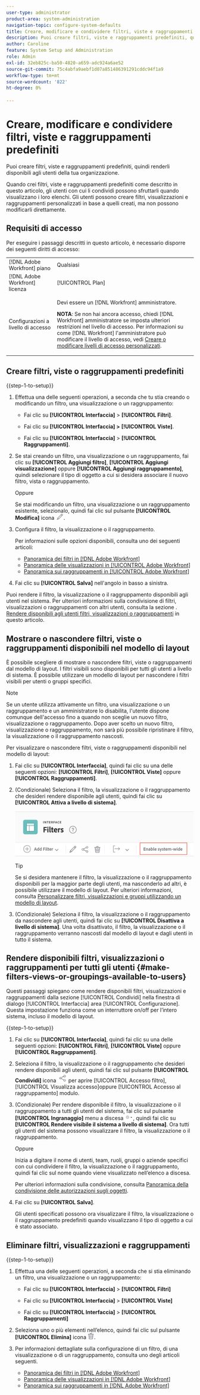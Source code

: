 ```yaml
---
user-type: administrator
product-area: system-administration
navigation-topic: configure-system-defaults
title: Creare, modificare e condividere filtri, viste e raggruppamenti predefiniti
description: Puoi creare filtri, viste e raggruppamenti predefiniti, quindi renderli disponibili agli utenti della tua organizzazione.
author: Caroline
feature: System Setup and Administration
role: Admin
exl-id: 32eb825c-ba50-4820-a659-adc924a6ae52
source-git-commit: 75c4abfa9aebf1d07a851486391291cddc94f1a9
workflow-type: tm+mt
source-wordcount: '822'
ht-degree: 0%

---
```


# Creare, modificare e condividere filtri, viste e raggruppamenti predefiniti

<!--
<p data-mc-conditions="QuicksilverOrClassic.Draft mode">***DON'T DELETE, DRAFT OR HIDE THIS ARTICLE. IT IS LINKED TO THE PRODUCT, THROUGH THE CONTEXT SENSITIVE HELP LINKS. **</p>
-->

Puoi creare filtri, viste e raggruppamenti predefiniti, quindi renderli disponibili agli utenti della tua organizzazione.

Quando crei filtri, viste e raggruppamenti predefiniti come descritto in questo articolo, gli utenti con cui li condividi possono sfruttarli quando visualizzano i loro elenchi. Gli utenti possono creare filtri, visualizzazioni e raggruppamenti personalizzati in base a quelli creati, ma non possono modificarli direttamente.

## Requisiti di accesso

Per eseguire i passaggi descritti in questo articolo, è necessario disporre dei seguenti diritti di accesso:

<table style="table-layout:auto"> 
 <col> 
 <col> 
 <tbody> 
  <tr> 
   <td role="rowheader">[!DNL Adobe Workfront] piano</td> 
   <td>Qualsiasi</td> 
  </tr> 
  <tr> 
   <td role="rowheader">[!DNL Adobe Workfront] licenza</td> 
   <td>[!UICONTROL Plan]</td> 
  </tr> 
  <tr> 
   <td role="rowheader">Configurazioni a livello di accesso</td> 
   <td> <p>Devi essere un [!DNL Workfront] amministratore.</p> <p><b>NOTA</b>: Se non hai ancora accesso, chiedi [!DNL Workfront] amministratore se imposta ulteriori restrizioni nel livello di accesso. Per informazioni su come [!DNL Workfront] l'amministratore può modificare il livello di accesso, vedi <a href="../../../administration-and-setup/add-users/configure-and-grant-access/create-modify-access-levels.md" class="MCXref xref">Creare o modificare livelli di accesso personalizzati</a>.</p> </td> 
  </tr> 
 </tbody> 
</table>

## Creare filtri, viste o raggruppamenti predefiniti

{{step-1-to-setup}}

1. Effettua una delle seguenti operazioni, a seconda che tu stia creando o modificando un filtro, una visualizzazione o un raggruppamento:

   * Fai clic su **[!UICONTROL Interfaccia]** > **[!UICONTROL Filtri]**.

   * Fai clic su **[!UICONTROL Interfaccia] >** **[!UICONTROL Viste]**.

   * Fai clic su **[!UICONTROL Interfaccia]** > **[!UICONTROL Raggruppamenti]**.

1. Se stai creando un filtro, una visualizzazione o un raggruppamento, fai clic su **[!UICONTROL Aggiungi filtro]**, **[!UICONTROL Aggiungi visualizzazione]** oppure **[!UICONTROL Aggiungi raggruppamento]**, quindi selezionare il tipo di oggetto a cui si desidera associare il nuovo filtro, vista o raggruppamento.

   Oppure

   Se stai modificando un filtro, una visualizzazione o un raggruppamento esistente, selezionalo, quindi fai clic sul pulsante **[!UICONTROL Modifica]** icona ![Icona Modifica](assets/edit-icon.png).

1. Configura il filtro, la visualizzazione o il raggruppamento.

   Per informazioni sulle opzioni disponibili, consulta uno dei seguenti articoli:

   * [Panoramica dei filtri in [!DNL Adobe Workfront]](../../../reports-and-dashboards/reports/reporting-elements/filters-overview.md)
   * [Panoramica delle visualizzazioni in [!UICONTROL Adobe Workfront]](../../../reports-and-dashboards/reports/reporting-elements/views-overview.md)
   * [Panoramica sui raggruppamenti in [!UICONTROL Adobe Workfront]](../../../reports-and-dashboards/reports/reporting-elements/groupings-overview.md)

1. Fai clic su **[!UICONTROL Salva]** nell&#39;angolo in basso a sinistra.

Puoi rendere il filtro, la visualizzazione o il raggruppamento disponibili agli utenti nel sistema. Per ulteriori informazioni sulla condivisione di filtri, visualizzazioni o raggruppamenti con altri utenti, consulta la sezione . [Rendere disponibili agli utenti filtri, visualizzazioni o raggruppamenti](#make-filters-views-or-groupings-available-to-users) in questo articolo.


## Mostrare o nascondere filtri, viste o raggruppamenti disponibili nel modello di layout

È possibile scegliere di mostrare o nascondere filtri, viste o raggruppamenti dal modello di layout. I filtri visibili sono disponibili per tutti gli utenti a livello di sistema. È possibile utilizzare un modello di layout per nascondere i filtri visibili per utenti o gruppi specifici.

>[!NOTE]
>
>Se un utente utilizza attivamente un filtro, una visualizzazione o un raggruppamento e un amministratore lo disabilita, l&#39;utente dispone comunque dell&#39;accesso fino a quando non sceglie un nuovo filtro, visualizzazione o raggruppamento. Dopo aver scelto un nuovo filtro, visualizzazione o raggruppamento, non sarà più possibile ripristinare il filtro, la visualizzazione o il raggruppamento nascosti.

Per visualizzare o nascondere filtri, viste o raggruppamenti disponibili nel modello di layout:

1. Fai clic su **[!UICONTROL Interfaccia]**, quindi fai clic su una delle seguenti opzioni: **[!UICONTROL Filtri]**, **[!UICONTROL Viste]** oppure **[!UICONTROL Raggruppamenti]**.

1. (Condizionale) Seleziona il filtro, la visualizzazione o il raggruppamento che desideri rendere disponibile agli utenti, quindi fai clic su **[!UICONTROL Attiva a livello di sistema]**.

   ![](assets/enable-system-wide-fvg.png)

   >[!TIP]
   >
   >Se si desidera mantenere il filtro, la visualizzazione o il raggruppamento disponibili per la maggior parte degli utenti, ma nasconderlo ad altri, è possibile utilizzare il modello di layout. Per ulteriori informazioni, consulta [Personalizzare filtri, visualizzazioni e gruppi utilizzando un modello di layout](/help/quicksilver/administration-and-setup/customize-workfront/use-layout-templates/customize-fvg-list-controls-layout-template.md).

1. (Condizionale) Seleziona il filtro, la visualizzazione o il raggruppamento da nascondere agli utenti, quindi fai clic su **[!UICONTROL Disattiva a livello di sistema]**. Una volta disattivato, il filtro, la visualizzazione o il raggruppamento verranno nascosti dal modello di layout e dagli utenti in tutto il sistema.


## Rendere disponibili filtri, visualizzazioni o raggruppamenti per tutti gli utenti {#make-filters-views-or-groupings-available-to-users}

Questi passaggi spiegano come rendere disponibili filtri, visualizzazioni e raggruppamenti dalla sezione [!UICONTROL Condividi] nella finestra di dialogo [!UICONTROL Interfaccia] area [!UICONTROL Configurazione]. Questa impostazione funziona come un interruttore on/off per l’intero sistema, incluso il modello di layout.

{{step-1-to-setup}}

1. Fai clic su **[!UICONTROL Interfaccia]**, quindi fai clic su una delle seguenti opzioni: **[!UICONTROL Filtri]**, **[!UICONTROL Viste]** oppure **[!UICONTROL Raggruppamenti]**.

1. Seleziona il filtro, la visualizzazione o il raggruppamento che desideri rendere disponibili agli utenti, quindi fai clic sul pulsante **[!UICONTROL Condividi]** icona ![Icona Condividi](assets/share-icon.png) per aprire [!UICONTROL Accesso filtro], [!UICONTROL Visualizza accesso]oppure [!UICONTROL Accesso al raggruppamento] modulo.
1. (Condizionale) Per rendere disponibile il filtro, la visualizzazione o il raggruppamento a tutti gli utenti del sistema, fai clic sul pulsante **[!UICONTROL Ingranaggio]** menu a discesa ![](assets/gear-menu-for-sharing-items.png), quindi fai clic su **[!UICONTROL Rendere visibile il sistema a livello di sistema]**. Ora tutti gli utenti del sistema possono visualizzare il filtro, la visualizzazione o il raggruppamento.

   Oppure

   Inizia a digitare il nome di utenti, team, ruoli, gruppi o aziende specifici con cui condividere il filtro, la visualizzazione o il raggruppamento, quindi fai clic sul nome quando viene visualizzato nell’elenco a discesa.

   Per ulteriori informazioni sulla condivisione, consulta [Panoramica della condivisione delle autorizzazioni sugli oggetti](../../../workfront-basics/grant-and-request-access-to-objects/sharing-permissions-on-objects-overview.md).

1. Fai clic su **[!UICONTROL Salva]**.

   Gli utenti specificati possono ora visualizzare il filtro, la visualizzazione o il raggruppamento predefiniti quando visualizzano il tipo di oggetto a cui è stato associato.

## Eliminare filtri, visualizzazioni e raggruppamenti

{{step-1-to-setup}}

1. Effettua una delle seguenti operazioni, a seconda che si stia eliminando un filtro, una visualizzazione o un raggruppamento:

   * Fai clic su **[!UICONTROL Interfaccia]** > **[!UICONTROL Filtri]**

   * Fai clic su **[!UICONTROL Interfaccia]** > **[!UICONTROL Viste]**

   * Fai clic su **[!UICONTROL Interfaccia]** > **[!UICONTROL Raggruppamenti]**

1. Seleziona uno o più elementi nell’elenco, quindi fai clic sul pulsante **[!UICONTROL Elimina]** icona ![Icona Elimina](assets/delete.png).
1. Per informazioni dettagliate sulla configurazione di un filtro, di una visualizzazione o di un raggruppamento, consulta uno degli articoli seguenti.

   * [Panoramica dei filtri in [!DNL Adobe Workfront]](../../../reports-and-dashboards/reports/reporting-elements/filters-overview.md)
   * [Panoramica delle visualizzazioni in [!DNL Adobe Workfront]](../../../reports-and-dashboards/reports/reporting-elements/views-overview.md)
   * [Panoramica sui raggruppamenti in [!DNL Adobe Workfront]](../../../reports-and-dashboards/reports/reporting-elements/groupings-overview.md)
